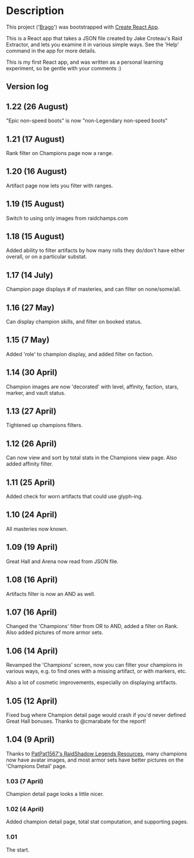
# Description

This project ('[Brago](https://github.com/kfishkin/brago)') was bootstrapped with [Create React App](https://github.com/facebook/create-react-app).


This is a React app that takes a JSON file created by
Jake Croteau's Raid Extractor, and lets you examine it
in various simple ways. See the 'Help' command in the app
for more details.

This is my first React app, and was written as a personal
learning experiment, so be gentle with your comments :)

## Version log
## 1.22 (26 August)
"Epic non-speed boots" is now "non-Legendary non-speed boots"

## 1.21 (17 August)
Rank filter on Champions page now a range.

## 1.20 (16 August)
Artifact page now lets you filter with ranges.

## 1.19 (15 August)
Switch to using only images from raidchamps.com

## 1.18 (15 August)
Added ability to filter artifacts by how many rolls they do/don't have
either overall, or on a particular substat.

## 1.17 (14 July)
Champion page displays # of masteries, and can filter on none/some/all.

## 1.16 (27 May)
Can display champion skills, and filter on booked status.

## 1.15 (7 May)
Added 'role' to champion display, and added filter on faction.

## 1.14 (30 April)
Champion images are now 'decorated' with level, affinity, faction, stars, marker, and vault status.

## 1.13 (27 April)
Tightened up champions filters.

## 1.12 (26 April)
Can now view and sort by total stats in the Champions view page.
Also added affinity filter.

## 1.11 (25 April)
Added check for worn artifacts that could use glyph-ing.

## 1.10 (24 April)
All masteries now known.

## 1.09 (19 April)
Great Hall and Arena now read from JSON file.

## 1.08 (16 April)
Artifacts filter is now an AND as well.

## 1.07 (16 April)
Changed the 'Champions' filter from OR to AND, added a filter on Rank. Also added pictures of more armor sets.

## 1.06 (14 April)
Revamped the 'Champions' screen, now you can filter your champions
in various ways, e.g. to find ones with a missing artifact, or
with markers, etc.

Also a lot of cosmetic improvements, especially on displaying
artifacts.

## 1.05 (12 April)
Fixed bug where Champion detail page would crash if you'd never defined
Great Hall bonuses. Thanks to @cmarabate for the report!

## 1.04 (9 April)
Thanks to [PatPat1567's RaidShadow Legends Resources](https://github.com/PatPat1567/RaidShadowLegendsData), many champions now have avatar images, and most armor sets have better pictures on the 'Champions Detail' page.

### 1.03 (7 April)
  Champion detail page looks a little nicer.

### 1.02 (4 April)
  Added champion detail page, total stat computation, and supporting pages.

### 1.01
The start.